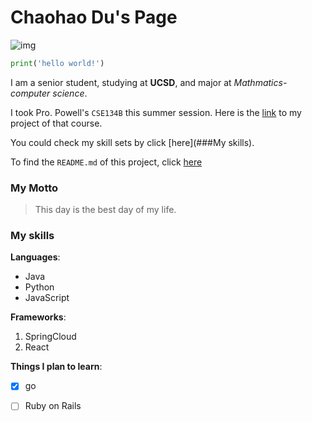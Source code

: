 # Chaohao Du's Page

![img](https://chaohaodu-hw5.netlify.app/static/media/aboutMe/selfie.jpeg)

```python
print('hello world!')
```

I am a senior student, studying at **UCSD**, and major at *Mathmatics-computer science*. 

I took Pro. Powell's `CSE134B` this summer session. Here is the [link](https://chaohaodu-hw5.netlify.app/) to my project of that course.

You could check my skill sets by click [here](###My skills).

To find the `README.md` of this project, click [here](./README.md)

### My Motto

> This day is the best day of my life.

### My skills

**Languages**:

- Java
- Python
- JavaScript

**Frameworks**:

1. SpringCloud
2. React

**Things I plan to learn**:

- [x] go
- [ ] Ruby on Rails

 
